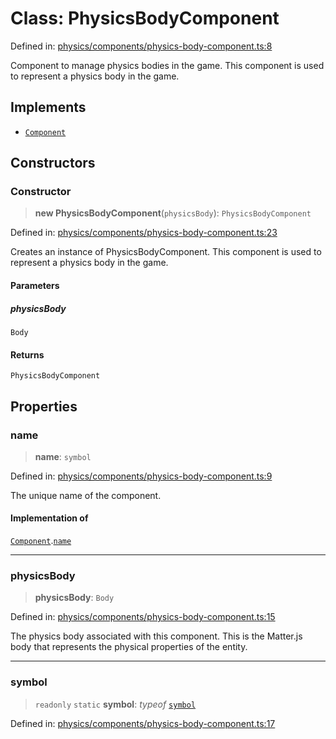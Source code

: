 # Class: PhysicsBodyComponent

Defined in: [physics/components/physics-body-component.ts:8](https://github.com/Forge-Game-Engine/Forge/blob/7a38cd584d26e8fac97f61bf2359fb32ea34a7fc/src/physics/components/physics-body-component.ts#L8)

Component to manage physics bodies in the game.
This component is used to represent a physics body in the game.

## Implements

- [`Component`](../interfaces/Component.md)

## Constructors

### Constructor

> **new PhysicsBodyComponent**(`physicsBody`): `PhysicsBodyComponent`

Defined in: [physics/components/physics-body-component.ts:23](https://github.com/Forge-Game-Engine/Forge/blob/7a38cd584d26e8fac97f61bf2359fb32ea34a7fc/src/physics/components/physics-body-component.ts#L23)

Creates an instance of PhysicsBodyComponent.
This component is used to represent a physics body in the game.

#### Parameters

##### physicsBody

`Body`

#### Returns

`PhysicsBodyComponent`

## Properties

### name

> **name**: `symbol`

Defined in: [physics/components/physics-body-component.ts:9](https://github.com/Forge-Game-Engine/Forge/blob/7a38cd584d26e8fac97f61bf2359fb32ea34a7fc/src/physics/components/physics-body-component.ts#L9)

The unique name of the component.

#### Implementation of

[`Component`](../interfaces/Component.md).[`name`](../interfaces/Component.md#name)

***

### physicsBody

> **physicsBody**: `Body`

Defined in: [physics/components/physics-body-component.ts:15](https://github.com/Forge-Game-Engine/Forge/blob/7a38cd584d26e8fac97f61bf2359fb32ea34a7fc/src/physics/components/physics-body-component.ts#L15)

The physics body associated with this component.
This is the Matter.js body that represents the physical properties of the entity.

***

### symbol

> `readonly` `static` **symbol**: *typeof* [`symbol`](#symbol)

Defined in: [physics/components/physics-body-component.ts:17](https://github.com/Forge-Game-Engine/Forge/blob/7a38cd584d26e8fac97f61bf2359fb32ea34a7fc/src/physics/components/physics-body-component.ts#L17)
